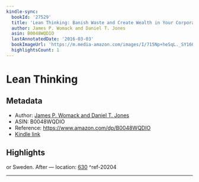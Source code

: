 ```yaml
---
kindle-sync:
  bookId: '27529'
  title: 'Lean Thinking: Banish Waste and Create Wealth in Your Corporation'
  author: James P. Womack and Daniel T. Jones
  asin: B0048WQDIO
  lastAnnotatedDate: '2016-03-03'
  bookImageUrl: 'https://m.media-amazon.com/images/I/715Np+heSqL._SY160.jpg'
  highlightsCount: 1
---
```

# Lean Thinking
## Metadata
* Author: [James P. Womack and Daniel T. Jones](https://www.amazon.comundefined)
* ASIN: B0048WQDIO
* Reference: https://www.amazon.com/dp/B0048WQDIO
* [Kindle link](kindle://book?action=open&asin=B0048WQDIO)

## Highlights
or Sweden. After — location: [630](kindle://book?action=open&asin=B0048WQDIO&location=630) ^ref-20204

---
